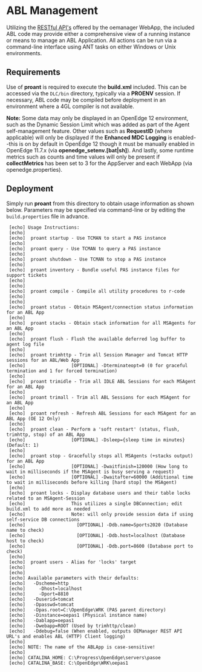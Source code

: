 # ABL Management #

Utilizing the [RESTful API's](https://docs.progress.com/bundle/pas-for-openedge-reference/page/REST-API-Reference-for-oemanager.war.html) offered by the oemanager WebApp, the included ABL code may provide either a comprehensive view of a running instance or means to manage an ABL Application. All actions can be run via a command-line interface using ANT tasks on either Windows or Unix environments.

## Requirements ##

Use of **proant** is required to execute the **build.xml** included. This can be accessed via the `DLC/bin` directory, typically via a **PROENV** session. If necessary, ABL code may be compiled before deployment in an environment where a 4GL compiler is not available.

**Note:** Some data may only be displayed in an OpenEdge 12 environment, such as the Dynamic Session Limit which was added as part of the Agent self-management feature. Other values such as **RequestID** (where applicable) will only be displayed if the **Enhanced MDC Logging** is enabled--this is on by default in OpenEdge 12 though it must be manually enabled in OpenEdge 11.7.x (via **openedge_setenv.[bat|sh]**). And lastly, some runtime metrics such as counts and time values will only be present if **collectMetrics** has been set to 3 for the AppServer and each WebApp (via openedge.properties).

## Deployment ##

Simply run **proant** from this directory to obtain usage information as shown below. Parameters may be specified via command-line or by editing the `build.properties` file in advance.

     [echo] Usage Instructions:
     [echo]
     [echo]  proant startup - Use TCMAN to start a PAS instance
     [echo]
     [echo]  proant query - Use TCMAN to query a PAS instance
     [echo]
     [echo]  proant shutdown - Use TCMAN to stop a PAS instance
     [echo]
     [echo]  proant inventory - Bundle useful PAS instance files for support tickets
     [echo]
     [echo]
     [echo]  proant compile - Compile all utility procedures to r-code
     [echo]
     [echo]
     [echo]  proant status - Obtain MSAgent/connection status information for an ABL App
     [echo]
     [echo]  proant stacks - Obtain stack information for all MSAgents for an ABL App
     [echo]
     [echo]  proant flush - Flush the available deferred log buffer to agent log file
     [echo]
     [echo]  proant trimhttp - Trim all Session Manager and Tomcat HTTP sessions for an ABL/Web App
     [echo]                 [OPTIONAL] -Dterminateopt=0 (0 for graceful termination and 1 for forced termination)
     [echo]
     [echo]  proant trimidle - Trim all IDLE ABL Sessions for each MSAgent for an ABL App
     [echo]
     [echo]  proant trimall - Trim all ABL Sessions for each MSAgent for an ABL App
     [echo]
     [echo]  proant refresh - Refresh ABL Sessions for each MSAgent for an ABL App (OE 12 Only)
     [echo]
     [echo]  proant clean - Perform a 'soft restart' (status, flush, trimhttp, stop) of an ABL App
     [echo]                 [OPTIONAL] -Dsleep={sleep time in minutes} (Default: 1)
     [echo]
     [echo]  proant stop - Gracefully stops all MSAgents (+stacks output) for an ABL App
     [echo]                 [OPTIONAL] -Dwaitfinish=120000 (How long to wait in milliseconds if the MSAgent is busy serving a request)
     [echo]                 [OPTIONAL] -Dwaitafter=60000 (Additional time to wait in milliseconds before killing [hard stop] the MSAgent)
     [echo]
     [echo]  proant locks - Display database users and their table locks related to an MSAgent-Session
     [echo]                 This utilizes a single DBConnection; edit build.xml to add more as needed
     [echo]                 Note: will only provide session data if using self-service DB connections
     [echo]                   [OPTIONAL] -Ddb.name=Sports2020 (Database name to check)
     [echo]                   [OPTIONAL] -Ddb.host=localhost (Database host to check)
     [echo]                   [OPTIONAL] -Ddb.port=8600 (Database port to check)
     [echo]
     [echo]  proant users - Alias for 'locks' target
     [echo]
     [echo]
     [echo] Available parameters with their defaults:
     [echo]   -Dscheme=http
     [echo]     -Dhost=localhost
     [echo]     -Dport=8810
     [echo]   -Duserid=tomcat
     [echo]   -Dpasswd=tomcat
     [echo]   -Dpas.root=C:\OpenEdge\WRK (PAS parent directory)
     [echo]   -Dinstance=oepas1 (Physical instance name)
     [echo]   -Dablapp=oepas1
     [echo]   -Dwebapp=ROOT (Used by trimhttp/clean)
     [echo]   -Ddebug=false (When enabled, outputs OEManager REST API URL's and enables ABL (HTTP) Client logging)
     [echo]
     [echo] NOTE: The name of the ABLApp is case-sensitive!
     [echo]
     [echo] CATALINA_HOME: C:\Progress\OpenEdge\servers\pasoe
     [echo] CATALINA_BASE: C:\OpenEdge\WRK\oepas1
